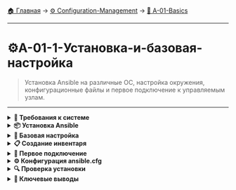 [🏠 Главная](../../README.md) → [⚙️ Configuration-Management](../../README.md#-configuration-management) → [🚀 A-01-Basics](../../README.md#-a-01-basics)

---

# ⚙️A-01-1-Установка-и-базовая-настройка
> Установка Ansible на различные ОС, настройка окружения, конфигурационные файлы и первое подключение к управляемым узлам.

---

<details>
<summary><b>🎯 Требования к системе</b></summary>

---

### Control Node требования

+++text
# Control Node - хост с установленным Ansible
┌─────────────────────────────────┐
│        Control Node             │
│   (Ansible Management Host)     │
├─────────────────────────────────┤
│  ✅ Linux (Ubuntu, CentOS, etc.)│
│  ✅ macOS 10.10+                │
│  ✅ Windows (WSL2 recommended)  │
│  ✅ Python 3.8+                 │
│  ✅ SSH client                  │
└─────────────────────────────────┘
---text

### Managed Nodes требования

+++text
# Managed Nodes - целевые серверы
┌─────────────────────────────────┐
│        Managed Nodes            │
│    (Target Servers)             │
├─────────────────────────────────┤
│  ✅ Linux/Unix система          │
│  ✅ Python 2.7+ или 3.5+        │
│  ✅ SSH доступ                  │
│  ✅ sudo права (для многих задач)│
└─────────────────────────────────┘

# Поддерживаемые ОС:
• Red Hat Enterprise Linux 6+
• CentOS 6+
• Ubuntu 12.04+
• Debian 7+
• Fedora
• macOS
• BSD варианты
---text

### Сетевые требования

+++text
# Сетевая конфигурация
Control Node должен иметь доступ к Managed Nodes:
• SSH порт (обычно 22)
• Возможность аутентификации по ключам
• Разрешенный sudo для пользователя
• Доступ к репозиториям пакетов (если нужно)

# Рекомендуемая архитектура:
┌─────────────┐    SSH    ┌─────────────┐
│  Control    │ ────────→ │   Managed   │
│   Node      │           │    Node 1   │
│             │    SSH    └─────────────┘
│             │ ────────→ ┌─────────────┐
│             │           │   Managed   │
└─────────────┘           │    Node 2   │
                          └─────────────┘
---text

---

</details>

<details>
<summary><b>📦 Установка Ansible</b></summary>

---

### Установка на Ubuntu/Debian

+++bash
# Обновление системы
sudo apt update && sudo apt upgrade -y

# Установка Python и зависимостей
sudo apt install -y python3 python3-pip sshpass

# Установка Ansible через apt
sudo apt install -y ansible

# Проверка установки
ansible --version

# Альтернатива: установка через pip
sudo pip3 install ansible
---bash

### Установка на CentOS/RHEL

+++bash
# Установка EPEL репозитория (CentOS/RHEL 7/8)
sudo yum install -y epel-release

# Установка Ansible
sudo yum install -y ansible

# Для CentOS/RHEL 8+
sudo dnf install -y ansible

# Проверка установки
ansible --version
---bash

### Установка на macOS

+++bash
# Установка через Homebrew
brew install ansible

# Или через pip
pip3 install ansible

# Проверка установки
ansible --version
---bash

### Установка на Windows

+++bash
# Через WSL2 (рекомендуется)
# 1. Установить WSL2 с Ubuntu
# 2. В WSL выполнить:
sudo apt update && sudo apt install -y ansible

# Через Chocolatey (менее предпочтительно)
choco install ansible
---bash

### Установка через pip (универсальный способ)

+++bash
# Установка pip если нет
sudo apt install -y python3-pip  # Ubuntu/Debian
sudo yum install -y python3-pip  # CentOS/RHEL

# Установка Ansible
sudo pip3 install ansible

# Проверка
ansible --version
---bash

---

</details>

<details>
<summary><b>🔧 Базовая настройка</b></summary>

---

### Структура каталогов Ansible

+++text
# Рекомендуемая структура проекта
ansible-project/
├── ansible.cfg          # Конфигурация Ansible
├── inventory            # Файл инвентаря
│   ├── hosts           # Основной инвентарь
│   └── group_vars/     # Переменные групп
│       └── all.yml     # Глобальные переменные
├── playbooks/          # Playbook файлы
│   └── site.yml        # Основной playbook
├── roles/              # Роли Ansible
└── files/              # Статические файлы
---text

### Создание базовой конфигурации

+++bash
# Создание рабочего каталога
mkdir ~/ansible-project
cd ~/ansible-project

# Создание ansible.cfg
cat > ansible.cfg << EOF
[defaults]
inventory = ./inventory/hosts
host_key_checking = False
remote_user = ubuntu
private_key_file = ~/.ssh/id_rsa

[privilege_escalation]
become = True
become_method = sudo
become_user = root
become_ask_pass = False
EOF
---bash

### Настройка SSH доступа

+++bash
# Генерация SSH ключа если нет
ssh-keygen -t rsa -b 4096 -C "ansible-control-node"

# Копирование ключа на управляемые узлы
ssh-copy-id ubuntu@managed-node-ip

# Тестирование подключения
ssh ubuntu@managed-node-ip
---bash

---

</details>

<details>
<summary><b>📋 Создание инвентаря</b></summary>

---

### Базовый inventory файл

+++text
# inventory/hosts
[web_servers]
web1.example.com
web2.example.com ansible_host=192.168.1.11
web3.example.com ansible_host=192.168.1.12 ansible_user=deploy

[db_servers]
db1.example.com ansible_host=192.168.1.21
db2.example.com ansible_host=192.168.1.22

[production:children]
web_servers
db_servers

[production:vars]
ansible_ssh_private_key_file=~/.ssh/production_key
timezone=Europe/Moscow
---text

### Переменные в инвентаре

+++text
# Определение переменных на разных уровнях:

1. Глобальные переменные (group_vars/all.yml):
   package_manager: apt
   system_user: deploy

2. Переменные групп (group_vars/web_servers.yml):
   web_package: nginx
   web_port: 80

3. Переменные хостов (в inventory):
   host1 ansible_host=192.168.1.10 http_port=8080

4. Host variables (host_vars/host1.yml):
   database_host: localhost
   cache_enabled: true
---text

### Создание структуры каталогов

+++bash
# Создание полной структуры
mkdir -p ~/ansible-project/{inventory,playbooks,roles,files,group_vars,host_vars}

# Создание основных файлов
touch ~/ansible-project/inventory/hosts
touch ~/ansible-project/playbooks/site.yml

# Создание group_vars
mkdir -p ~/ansible-project/group_vars
cat > ~/ansible-project/group_vars/all.yml << EOF
---
ansible_ssh_private_key_file: "~/.ssh/id_rsa"
ansible_user: "ubuntu"
timezone: "Europe/Moscow"
EOF
---bash

---

</details>

<details>
<summary><b>🚀 Первое подключение</b></summary>

---

### Тестирование подключения

+++bash
# Проверка синтаксиса inventory
ansible-inventory -i inventory/hosts --list

# Ping всех хостов в inventory
ansible all -i inventory/hosts -m ping

# Ping конкретной группы
ansible web_servers -i inventory/hosts -m ping

# Проверка с выводом фактов
ansible all -i inventory/hosts -m setup | less
---bash

### Ad-Hoc команды для проверки

+++bash
# Проверка доступности
ansible all -i inventory/hosts -m ping

# Проверка свободной памяти
ansible all -i inventory/hosts -a "free -h"

# Проверка дискового пространства
ansible all -i inventory/hosts -a "df -h"

# Проверка версии ОС
ansible all -i inventory/hosts -a "cat /etc/os-release"
---bash

### Устранение проблем с подключением

+++bash
# Проверка SSH подключения
ssh -i ~/.ssh/id_rsa ubuntu@web1.example.com

# Проверка с verbose выводом
ansible all -i inventory/hosts -m ping -vvv

# Проверка конкретного хоста
ansible web1.example.com -i inventory/hosts -m ping -vvv

# Проверка Python на managed node
ansible all -i inventory/hosts -a "python3 --version"
---bash

---

</details>

<details>
<summary><b>⚙️ Конфигурация ansible.cfg</b></summary>

---

### Основные настройки

+++text
# ansible.cfg - основные секции
[defaults]
inventory      = ./inventory/hosts    # Путь к инвентарю
host_key_checking = False            # Отключение проверки host key
remote_user    = ubuntu              # Пользователь по умолчанию
private_key_file = ~/.ssh/id_rsa     # SSH ключ по умолчанию
roles_path    = ./roles              # Путь к ролям

[privilege_escalation]
become          = True               # Включение sudo
become_method   = sudo               # Метод повышения прав
become_user     = root               # Пользователь для become
become_ask_pass = False              # Не запрашивать пароль

[ssh_connection]
ssh_args        = -o ControlMaster=auto -o ControlPersist=60s
pipelining      = True               # Ускорение выполнения
---text

### Оптимизация производительности

+++text
# Настройки для ускорения работы
[defaults]
forks = 10                           # Количество параллельных процессов
gathering = smart                    # Умный сбор фактов
fact_caching = memory                # Кэширование фактов
stdout_callback = yaml               # Формат вывода
bin_ansible_callbacks = True         # Callbacks для производительности

[ssh_connection]
control_path = %(directory)s/%%h-%%r  # SSH control path
pipelining = True                    # pipelining для ускорения
---text

### Приоритет конфигурационных файлов

+++text
# Ansible ищет конфиг в следующем порядке:
1. ANSIBLE_CONFIG (переменная окружения)
2. ./ansible.cfg (текущая директория)
3. ~/.ansible.cfg (домашняя директория)
4. /etc/ansible/ansible.cfg (глобальная конфигурация)

# Рекомендуется:
• Использовать ./ansible.cfg для проектов
• Хранить конфиг в системе контроля версий
• Не использовать глобальный /etc/ansible/ansible.cfg
---text

---

</details>

<details>
<summary><b>🔍 Проверка установки</b></summary>

---

### Комprehensive проверка

+++bash
# Проверка версии Ansible
ansible --version

# Проверка инвентаря
ansible-inventory --list

# Проверка подключения ко всем хостам
ansible all -m ping

# Проверка фактов
ansible all -m setup -a "filter=ansible_distribution*"

# Проверка доступных модулей
ansible-doc -l | head -20
---bash

### Создание тестового playbook

+++yaml
# playbooks/test.yml
---
- name: Test Ansible Installation
  hosts: all
  become: yes
  
  tasks:
    - name: Display OS information
      debug:
        msg: "This is {{ ansible_distribution }} {{ ansible_distribution_version }}"
    
    - name: Check disk space
      command: df -h
      register: disk_result
    
    - name: Display disk space
      debug:
        var: disk_result.stdout
---yaml

+++bash
# Запуск тестового playbook
ansible-playbook playbooks/test.yml

# Запуск с проверкой синтаксиса
ansible-playbook --syntax-check playbooks/test.yml

# Запуск в режиме проверки (dry-run)
ansible-playbook --check playbooks/test.yml
---bash

---

</details>

<details>
<summary><b>🎯 Ключевые выводы</b></summary>

---

### Что мы сделали

+++text
✅ Установили Ansible на Control Node
✅ Настроили SSH доступ к Managed Nodes
✅ Создали структуру проекта Ansible
✅ Настроили inventory и конфигурационные файлы
✅ Протестировали подключение к управляемым узлам
✅ Запустили первый playbook
---text

### Best Practices установки

+++text
🔧 Используйте отдельного пользователя для Ansible
🔑 Настройте SSH доступ по ключам
📁 Создавайте структурированные проекты
⚙️ Настраивайте ansible.cfg для каждого проекта
🔍 Всегда проверяйте подключение перед работой
📚 Документируйте структуру инвентаря
---text

### Что изучаем дальше

+++text
📚 Следующая тема: Ansible архитектура и инвентарь
🎯 Углубление: Группы, переменные, динамический инвентарь
🔧 Практика: Создание сложных inventory структур
---text

---

</details>
